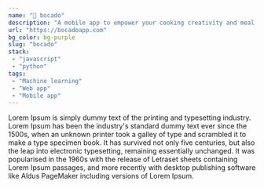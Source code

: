 ```yaml
---
name: "🥑 bocado"
description: "A mobile app to empower your cooking creativity and meal planification"
url: "https://bocadoapp.com"
bg_color: bg-purple
slug: "bocado"
stack:
 - "javascript"
 - "python"
tags:
 - "Machine learning"
 - "Web app"
 - "Mobile app" 
---
```

Lorem Ipsum is simply dummy text of the printing and typesetting industry. Lorem Ipsum has been the industry's standard dummy text ever since the 1500s, when an unknown printer took a galley of type and scrambled it to make a type specimen book. It has survived not only five centuries, but also the leap into electronic typesetting, remaining essentially unchanged. It was popularised in the 1960s with the release of Letraset sheets containing Lorem Ipsum passages, and more recently with desktop publishing software like Aldus PageMaker including versions of Lorem Ipsum.